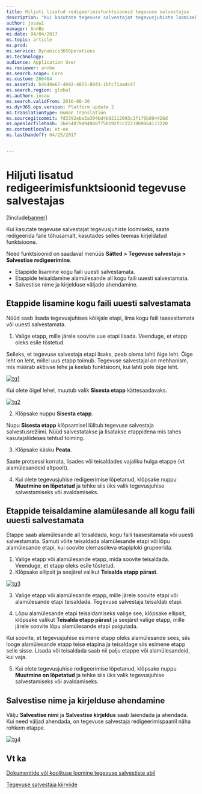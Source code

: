 ```yaml
---
title: Hiljuti lisatud redigeerimisfunktsioonid tegevuse salvestajas
description: "Kui kasutate tegevuse salvestajat tegevusjuhiste loomiseks, saate redigeerida faile tõhusamalt, kasutades selles teemas kirjeldatud funktsioone."
author: josaw1
manager: AnnBe
ms.date: 04/04/2017
ms.topic: article
ms.prod: 
ms.service: Dynamics365Operations
ms.technology: 
audience: Application User
ms.reviewer: annbe
ms.search.scope: Core
ms.custom: 266464
ms.assetid: b4640e67-4b92-4855-8041-1bfc71aadc47
ms.search.region: global
ms.author: josaw
ms.search.validFrom: 2016-08-30
ms.dyn365.ops.version: Platform update 2
ms.translationtype: Human Translation
ms.sourcegitcommit: fd3392eba3a394bd4b92112093c1f1f9b894426d
ms.openlocfilehash: 3be54879494948f75b192fcc22239b9064173220
ms.contentlocale: et-ee
ms.lasthandoff: 04/25/2017


---
```


# <a name="recently-added-editing-features-in-task-recorder"></a>Hiljuti lisatud redigeerimisfunktsioonid tegevuse salvestajas

[!include[banner](../includes/banner.md)]


Kui kasutate tegevuse salvestajat tegevusjuhiste loomiseks, saate redigeerida faile tõhusamalt, kasutades selles teemas kirjeldatud funktsioone.

Need funktsioonid on saadaval menüüs **Sätted &gt; Tegevuse salvestaja &gt; Salvestise redigeerimine**.

-   Etappide lisamine kogu faili uuesti salvestamata.
-   Etappide teisaldamine alamülesande all kogu faili uuesti salvestamata.
-   Salvestise nime ja kirjelduse väljade ahendamine.

## <a name="insert-steps-without-rerecording-the-entire-file"></a>Etappide lisamine kogu faili uuesti salvestamata
Nüüd saab lisada tegevusjuhises kõikjale etapi, ilma kogu faili taasesitamata või uuesti salvestamata.

1.  Valige etapp, mille järele soovite uue etapi lisada. Veenduge, et etapp oleks esile tõstetud.

Selleks, et tegevuse salvestaja etapi lisaks, peab olema lahti õige leht. Õige leht on leht, millel uus etapp toimub. Tegevuse salvestajal on mehhanism, mis määrab aktiivse lehe ja keelab funktsiooni, kui lahti pole õige leht. 

[![tg1](./media/tg1.png)](./media/tg1.png) 


Kui olete õigel lehel, muutub valik **Sisesta etapp** kättesaadavaks.

[![tg2](./media/tg2-231x300.png)](./media/tg2.png)

2. Klõpsake nuppu **Sisesta etapp**.

Nupu **Sisesta etapp** klõpsamisel lülitub tegevuse salvestaja salvestusrežiimi. Nüüd salvestatakse ja lisatakse etappidena mis tahes kasutajaliideses tehtud toiming.

3. Klõpsake käsku **Peata**.

Saate protsessi korrata, lisades või teisaldades vajaliku hulga etappe (vt alamülesandeid altpoolt).

4. Kui olete tegevusjuhise redigeerimise lõpetanud, klõpsake nuppu **Muutmine on lõpetatud** ja tehke siis üks valik tegevusjuhise salvestamiseks või avaldamiseks.

## <a name="move-steps-under-a-subtask-without-rerecording-the-entire-file"></a>Etappide teisaldamine alamülesande all kogu faili uuesti salvestamata
Etappe saab alamülesande all teisaldada, kogu faili taasesitamata või uuesti salvestamata. Samuti võite teisaldada alamülesande etapi või lõpu alamülesande etapi, kui soovite olemasoleva etapiploki grupeerida.

1.  Valige etapp või alamülesande etapp, mida soovite teisaldada. Veenduge, et etapp oleks esile tõstetud.
2.  Klõpsake ellipsit ja seejärel valikut **Teisalda etapp pärast**.

[![tg3](./media/tg3.png)](./media/tg3.png)

3. Valige etapp või alamülesande etapp, mille järele soovite etapi või alamülesande etapi teisaldada. Tegevuse salvestaja teisaldab etapi.

4. Lõpu alamülesande etapi teisaldamiseks valige see, klõpsake ellipsit, klõpsake valikut **Teisalda etapp pärast** ja seejärel valige etapp, mille järele soovite lõpu alamülesande etapi paigutada.

Kui soovite, et tegevusjuhise esimene etapp oleks alamülesande sees, siis looge alamülesande etapp teise etapina ja teisaldage siis esimene etapp selle sisse. Lisada või teisaldada saab nii palju etappe või alamülesandeid, kui vaja.

5. Kui olete tegevusjuhise redigeerimise lõpetanud, klõpsake nuppu **Muutmine on lõpetatud** ja tehke siis üks valik tegevusjuhise salvestamiseks või avaldamiseks.

## <a name="collapse-recording-name-and-description"></a>Salvestise nime ja kirjelduse ahendamine
Välju **Salvestise nimi** ja **Salvestise kirjeldus** saab laiendada ja ahendada. Kui need väljad ahendada, on tegevuse salvestaja redigeerimispaanil näha rohkem etappe. 

[![tg4](./media/tg4-300x252.png)](./media/tg4.png)  

<a name="see-also"></a>Vt ka
--------

[Dokumentide või koolituse loomine tegevuse salvestiste abil](/dynamics365/operations/dev-itpro/user-interface/task-recorder)

[Tegevuse salvestaja kiirviide](/dynamics365/operations/dev-itpro/user-interface/task-recorder-quick-reference)




